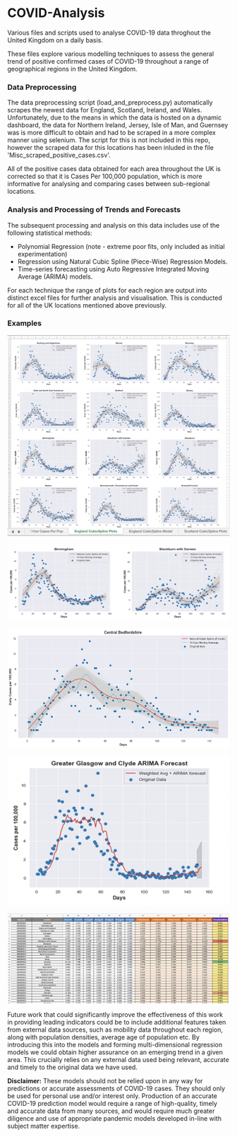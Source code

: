 # COVID-Analysis
Various files and scripts used to analyse COVID-19 data throghout the United Kingdom on a daily basis.

These files explore various modelling techniques to assess the general trend of positive confirmed cases of COVID-19 throughout a range of geographical regions in the United Kingdom. 

### Data Preprocessing

The data preprocessing script (load_and_preprocess.py) automatically scrapes the newest data for England, Scotland, Ireland, and Wales. Unfortunately, due to the means in which the data is hosted on a dynamic dashboard, the data for Northern Ireland, Jersey, Isle of Man, and Guernsey was is more difficult to obtain and had to be scraped in a more complex manner using selenium. The script for this is not included in this repo, however the scraped data for this locations has been inluded in the file 'Misc_scraped_positive_cases.csv'.

All of the positive cases data obtained for each area throughout the UK is corrected so that it is Cases Per 100,000 population, which is more informative for analysing and comparing cases between sub-regional locations.

### Analysis and Processing of Trends and Forecasts

The subsequent processing and analysis on this data includes use of the following statistical methods: 

- Polynomial Regression (note - extreme poor fits, only included as initial experimentation)
- Regression using Natural Cubic Spline (Piece-Wise) Regression Models.
- Time-series forecasting using Auto Regressive Integrated Moving Average (ARIMA) models.

For each technique the range of plots for each region are output into distinct excel files for further analysis and visualisation. This is conducted for all of the UK locations mentioned above previously.

### Examples

![example of cubic spline plots](example_images/exported_plots_example.png?raw=True "Example plots - Cubic Spline Plots automatically formed and exported.")

![example of cubic spline plots](example_images/england_sample_cubic_splines.png?raw=True "Example plots - Sample England Cubic Spline plots.")

![example of cubic spline plots](example_images/bedfordshire_cubic_spline.png?raw=True "Example plots - Bedfordshire Cubic Spline.")

![example of ARIMA plots](example_images/glasgow_ARIMA.png?raw=True "Example plots - ARIMA forecast plot.")

![example of output spreadsheet forecasts](example_images/output_spreadsheet_example.png?raw=True "Example plots - Output spreadsheet figures sample.")

Future work that could significantly improve the effectiveness of this work in providing leading indicators could be to include additional features taken from external data sources, such as mobility data throughout each region, along with population densities, average age of population etc. By introducing this into the models and forming multi-dimensional regression models we could obtain higher assurance on an emerging trend in a given area. This crucially relies on any external data used being relevant, accurate and timely to the original data we have used.

**Disclaimer:** These models should not be relied upon in any way for predictions or accurate assessments of COVID-19 cases. They should only be used for personal use and/or interest only. Production of an accurate COVID-19 prediction model would require a range of high-quality, timely and accurate data from many sources, and would require much greater diligence and use of appropriate pandemic models developed in-line with subject matter expertise.
